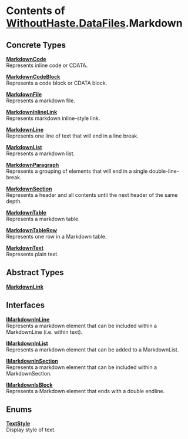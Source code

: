 # Contents of [WithoutHaste.DataFiles](TableOfContents.WithoutHaste.DataFiles.md).Markdown

## Concrete Types

[**MarkdownCode**](WithoutHaste.DataFiles.Markdown.MarkdownCode.md)  
Represents inline code or CDATA.  

  
[**MarkdownCodeBlock**](WithoutHaste.DataFiles.Markdown.MarkdownCodeBlock.md)  
Represents a code block or CDATA block.  

  
[**MarkdownFile**](WithoutHaste.DataFiles.Markdown.MarkdownFile.md)  
Represents a markdown file.  

  
[**MarkdownInlineLink**](WithoutHaste.DataFiles.Markdown.MarkdownInlineLink.md)  
Represents markdown inline-style link.  

  
[**MarkdownLine**](WithoutHaste.DataFiles.Markdown.MarkdownLine.md)  
Represents one line of text that will end in a line break.  

  
[**MarkdownList**](WithoutHaste.DataFiles.Markdown.MarkdownList.md)  
Represents a markdown list.  

  
[**MarkdownParagraph**](WithoutHaste.DataFiles.Markdown.MarkdownParagraph.md)  
Represents a grouping of elements that will end in a single double-line-break.  

  
[**MarkdownSection**](WithoutHaste.DataFiles.Markdown.MarkdownSection.md)  
Represents a header and all contents until the next header of the same depth.  

  
[**MarkdownTable**](WithoutHaste.DataFiles.Markdown.MarkdownTable.md)  
Represents a markdown table.  

  
[**MarkdownTableRow**](WithoutHaste.DataFiles.Markdown.MarkdownTableRow.md)  
Represents one row in a Markdown table.  

  
[**MarkdownText**](WithoutHaste.DataFiles.Markdown.MarkdownText.md)  
Represents plain text.  

  

## Abstract Types

[**MarkdownLink**](WithoutHaste.DataFiles.Markdown.MarkdownLink.md)  
  

  

## Interfaces

[**IMarkdownInLine**](WithoutHaste.DataFiles.Markdown.IMarkdownInLine.md)  
Represents a markdown element that can be included within a MarkdownLine (i.e. within text).  

  
[**IMarkdownInList**](WithoutHaste.DataFiles.Markdown.IMarkdownInList.md)  
Represents a markdown element that can be added to a MarkdownList.  

  
[**IMarkdownInSection**](WithoutHaste.DataFiles.Markdown.IMarkdownInSection.md)  
Represents a markdown element that can be included within a MarkdownSection.  

  
[**IMarkdownIsBlock**](WithoutHaste.DataFiles.Markdown.IMarkdownIsBlock.md)  
Represents a Markdown element that ends with a double endline.  

  

## Enums

[**TextStyle**](WithoutHaste.DataFiles.Markdown.TextStyle.md)  
Display style of text.  

  

